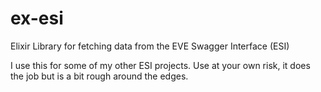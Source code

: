 # ex-esi
Elixir Library for fetching data from the EVE Swagger Interface (ESI)

I use this for some of my other ESI projects. Use at your own risk, it does the job but is a bit rough around the edges.
